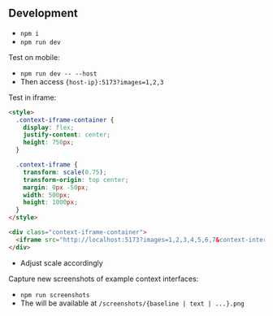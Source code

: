 ## Development

- `npm i`
- `npm run dev`

Test on mobile:

- `npm run dev -- --host`
- Then access `{host-ip}:5173?images=1,2,3`

Test in iframe:

```html
<style>
  .context-iframe-container {
    display: flex;
    justify-content: center;
    height: 750px;
  }

  .context-iframe {
    transform: scale(0.75);
    transform-origin: top center;
    margin: 0px -50px;
    width: 500px;
    height: 1000px;
  }
</style>

<div class="context-iframe-container">
  <iframe src="http://localhost:5173?images=1,2,3,4,5,6,7&context-interface=baseline" class="context-iframe"></iframe>
</div>
```

- Adjust scale accordingly

Capture new screenshots of example context interfaces:

- `npm run screenshots`
- The will be available at `/screenshots/{baseline | text | ...}.png`

